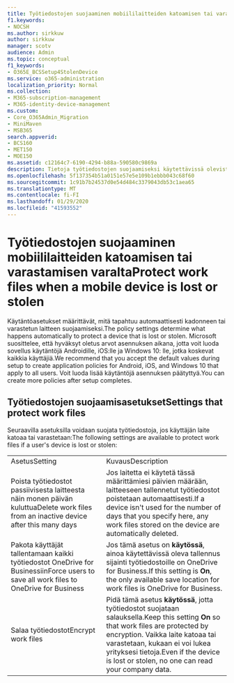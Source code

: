 ```yaml
---
title: Työtiedostojen suojaaminen mobiililaitteiden katoamisen tai varastamisen varalta
f1.keywords:
- NOCSH
ms.author: sirkkuw
author: sirkkuw
manager: scotv
audience: Admin
ms.topic: conceptual
f1_keywords:
- O365E_BCSSetup4StolenDevice
ms.service: o365-administration
localization_priority: Normal
ms.collection:
- M365-subscription-management
- M365-identity-device-management
ms.custom:
- Core_O365Admin_Migration
- MiniMaven
- MSB365
search.appverid:
- BCS160
- MET150
- MOE150
ms.assetid: c12164c7-6190-4294-b88a-590580c9869a
description: Tietoja työtiedostojen suojaamiseksi käytettävissä olevista asetuksista, jos käyttäjän laite katoaa tai varastetaan.
ms.openlocfilehash: 5f137354b51a0151e57e5e109b1ebbb043c68f60
ms.sourcegitcommit: 1c91b7b24537d0e54d484c3379043db53c1aea65
ms.translationtype: MT
ms.contentlocale: fi-FI
ms.lasthandoff: 01/29/2020
ms.locfileid: "41593552"
---
```

# <a name="protect-work-files-when-a-mobile-device-is-lost-or-stolen"></a><span data-ttu-id="c4e03-103">Työtiedostojen suojaaminen mobiililaitteiden katoamisen tai varastamisen varalta</span><span class="sxs-lookup"><span data-stu-id="c4e03-103">Protect work files when a mobile device is lost or stolen</span></span>

<span data-ttu-id="c4e03-104">Käytäntöasetukset määrittävät, mitä tapahtuu automaattisesti kadonneen tai varastetun laitteen suojaamiseksi.</span><span class="sxs-lookup"><span data-stu-id="c4e03-104">The policy settings determine what happens automatically to protect a device that is lost or stolen.</span></span> <span data-ttu-id="c4e03-105">Microsoft suosittelee, että hyväksyt oletus arvot asennuksen aikana, jotta voit luoda sovellus käytäntöjä Androidille, iOS:lle ja Windows 10: lle, jotka koskevat kaikkia käyttäjiä.</span><span class="sxs-lookup"><span data-stu-id="c4e03-105">We recommend that you accept the default values during setup to create application policies for Android, iOS, and Windows 10 that apply to all users.</span></span> <span data-ttu-id="c4e03-106">Voit luoda lisää käytäntöjä asennuksen päätyttyä.</span><span class="sxs-lookup"><span data-stu-id="c4e03-106">You can create more policies after setup completes.</span></span>
  
## <a name="settings-that-protect-work-files"></a><span data-ttu-id="c4e03-107">Työtiedostojen suojaamisasetukset</span><span class="sxs-lookup"><span data-stu-id="c4e03-107">Settings that protect work files</span></span>

<span data-ttu-id="c4e03-108">Seuraavilla asetuksilla voidaan suojata työtiedostoja, jos käyttäjän laite katoaa tai varastetaan:</span><span class="sxs-lookup"><span data-stu-id="c4e03-108">The following settings are available to protect work files if a user's device is lost or stolen:</span></span>
  
|||
|:-----|:-----|
|<span data-ttu-id="c4e03-109">Asetus</span><span class="sxs-lookup"><span data-stu-id="c4e03-109">Setting</span></span>  <br/> |<span data-ttu-id="c4e03-110">Kuvaus</span><span class="sxs-lookup"><span data-stu-id="c4e03-110">Description</span></span>  <br/> |
|<span data-ttu-id="c4e03-111">Poista työtiedostot passiivisesta laitteesta näin monen päivän kuluttua</span><span class="sxs-lookup"><span data-stu-id="c4e03-111">Delete work files from an inactive device after this many days</span></span>  <br/> |<span data-ttu-id="c4e03-112">Jos laitetta ei käytetä tässä määrittämiesi päivien määrään, laitteeseen tallennetut työtiedostot poistetaan automaattisesti.</span><span class="sxs-lookup"><span data-stu-id="c4e03-112">If a device isn't used for the number of days that you specify here, any work files stored on the device are automatically deleted.</span></span>  <br/> |
|<span data-ttu-id="c4e03-113">Pakota käyttäjät tallentamaan kaikki työtiedostot OneDrive for Businessiin</span><span class="sxs-lookup"><span data-stu-id="c4e03-113">Force users to save all work files to OneDrive for Business</span></span>  <br/> |<span data-ttu-id="c4e03-114">Jos tämä asetus on **käytössä**, ainoa käytettävissä oleva tallennus sijainti työtiedostoille on OneDrive for Business.</span><span class="sxs-lookup"><span data-stu-id="c4e03-114">If this setting is **On**, the only available save location for work files is OneDrive for Business.</span></span>  <br/> |
|<span data-ttu-id="c4e03-115">Salaa työtiedostot</span><span class="sxs-lookup"><span data-stu-id="c4e03-115">Encrypt work files</span></span>  <br/> |<span data-ttu-id="c4e03-116">Pidä tämä asetus **käytössä**, jotta työtiedostot suojataan salauksella.</span><span class="sxs-lookup"><span data-stu-id="c4e03-116">Keep this setting **On** so that work files are protected by encryption.</span></span> <span data-ttu-id="c4e03-117">Vaikka laite katoaa tai varastetaan, kukaan ei voi lukea yrityksesi tietoja.</span><span class="sxs-lookup"><span data-stu-id="c4e03-117">Even if the device is lost or stolen, no one can read your company data.</span></span>  <br/> |
   

